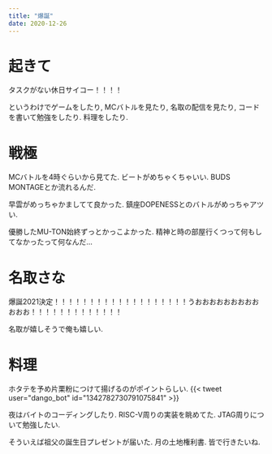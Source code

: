 ```yaml
---
title: "爆誕"
date: 2020-12-26
---
```


# 起きて
タスクがない休日サイコー！！！！

というわけでゲームをしたり, MCバトルを見たり, 名取の配信を見たり, コードを書いて勉強をしたり. 料理をしたり.

# 戦極
MCバトルを4時ぐらいから見てた. ビートがめちゃくちゃいい. BUDS MONTAGEとか流れるんだ.

早雲がめっちゃかましてて良かった. 鎮座DOPENESSとのバトルがめっちゃアツい.

優勝したMU-TON始終ずっとかっこよかった. 精神と時の部屋行くつって何もしてなかったって何なんだ...

# 名取さな
爆誕2021決定！！！！！！！！！！！！！！！！！！！うおおおおおおおおおおおお！！！！！！！！！！！！！

名取が嬉しそうで俺も嬉しい.

# 料理
ホタテを予め片栗粉につけて揚げるのがポイントらしい.
{{< tweet user="dango_bot" id="1342782730791075841" >}}

夜はバイトのコーディングしたり. RISC-V周りの実装を眺めてた. JTAG周りについて勉強したい.

そういえば祖父の誕生日プレゼントが届いた. 月の土地権利書. 皆で行きたいね.